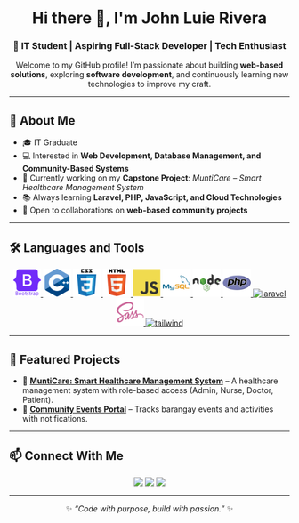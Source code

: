 <h1 align="center">Hi there 👋, I'm John Luie Rivera</h1>
<h3 align="center">🚀 IT Student | Aspiring Full-Stack Developer | Tech Enthusiast</h3>

<p align="center">
  Welcome to my GitHub profile! I’m passionate about building <b>web-based solutions</b>, exploring <b>software development</b>, and continuously learning new technologies to improve my craft.
</p>

---

## 🌟 About Me  
- 🎓 IT Graduate  
- 💻 Interested in **Web Development, Database Management, and Community-Based Systems**  
- 🎯 Currently working on my **Capstone Project**: *MuntiCare – Smart Healthcare Management System*  
- 📚 Always learning **Laravel, PHP, JavaScript, and Cloud Technologies**  
- 🤝 Open to collaborations on **web-based community projects**  

---

## 🛠 Languages and Tools  

<p align="center"> 
  <a href="https://getbootstrap.com" target="_blank"> 
    <img src="https://raw.githubusercontent.com/devicons/devicon/master/icons/bootstrap/bootstrap-plain-wordmark.svg" alt="bootstrap" width="50" height="50"/> 
  </a>
  <a href="https://www.w3schools.com/cpp/" target="_blank"> 
    <img src="https://raw.githubusercontent.com/devicons/devicon/master/icons/cplusplus/cplusplus-original.svg" alt="cplusplus" width="50" height="50"/> 
  </a> 
  <a href="https://www.w3schools.com/css/" target="_blank"> 
    <img src="https://raw.githubusercontent.com/devicons/devicon/master/icons/css3/css3-original-wordmark.svg" alt="css3" width="50" height="50"/> 
  </a> 
  <a href="https://www.w3.org/html/" target="_blank"> 
    <img src="https://raw.githubusercontent.com/devicons/devicon/master/icons/html5/html5-original-wordmark.svg" alt="html5" width="50" height="50"/> 
  </a> 
  <a href="https://developer.mozilla.org/en-US/docs/Web/JavaScript" target="_blank"> 
    <img src="https://raw.githubusercontent.com/devicons/devicon/master/icons/javascript/javascript-original.svg" alt="javascript" width="50" height="50"/> 
  </a> 
  <a href="https://www.mysql.com/" target="_blank"> 
    <img src="https://raw.githubusercontent.com/devicons/devicon/master/icons/mysql/mysql-original-wordmark.svg" alt="mysql" width="50" height="50"/> 
  </a> 
  <a href="https://nodejs.org" target="_blank"> 
    <img src="https://raw.githubusercontent.com/devicons/devicon/master/icons/nodejs/nodejs-original-wordmark.svg" alt="nodejs" width="50" height="50"/> 
  </a> 
  <a href="https://www.php.net" target="_blank"> 
    <img src="https://raw.githubusercontent.com/devicons/devicon/master/icons/php/php-original.svg" alt="php" width="50" height="50"/> 
  </a> 
  <a href="https://laravel.com" target="_blank"> 
    <img src="[https://raw.githubusercontent.com/devicons/devicon/master/icons/laravel/laravel-plain-wordmark.svg](https://camo.githubusercontent.com/8aafbd359304c15ef88319e99b918cc957e946f33aa29a11ddf446466777f898/68747470733a2f2f696d672e69636f6e73382e636f6d2f666c75656e63792f34382f3030303030302f6c61726176656c2e706e67)" alt="laravel" width="50" height="50"/> 
  </a> 
  <a href="https://sass-lang.com" target="_blank"> 
    <img src="https://raw.githubusercontent.com/devicons/devicon/master/icons/sass/sass-original.svg" alt="sass" width="50" height="50"/> 
  </a> 
  <a href="https://tailwindcss.com/" target="_blank"> 
    <img src="https://www.vectorlogo.zone/logos/tailwindcss/tailwindcss-icon.svg" alt="tailwind" width="50" height="50"/> 
  </a> 
</p>  

---

## 📌 Featured Projects  

- 🔹 **[MuntiCare: Smart Healthcare Management System](#)** – A healthcare management system with role-based access (Admin, Nurse, Doctor, Patient).  
- 🔹 **[Community Events Portal](#)** – Tracks barangay events and activities with notifications.  

---

## 📫 Connect With Me  

<p align="center">
  <a href="https://linkedin.com/in/YOURUSERNAME" target="_blank">
    <img src="https://img.shields.io/badge/LinkedIn-0A66C2?style=for-the-badge&logo=linkedin&logoColor=white" />
  </a>
  <a href="https://yourportfolio.com" target="_blank">
    <img src="https://img.shields.io/badge/Portfolio-FF7139?style=for-the-badge&logo=firefox&logoColor=white" />
  </a>
  <a href="mailto:your.email@example.com">
    <img src="https://img.shields.io/badge/Email-D14836?style=for-the-badge&logo=gmail&logoColor=white" />
  </a>
</p>  

---

<p align="center">✨ <i>“Code with purpose, build with passion.”</i> ✨</p>
